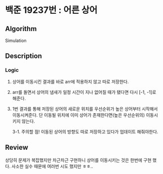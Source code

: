 # 백준 19237번 : 어른 상어

## Algorithm

Simulation

## Description

### Logic

1. 상어를 이동시킨 결과를 바로 arr에 적용하지 않고 따로 저장한다.

2. arr를 돌면서 상어의 냄새가 일정 시간이 지나 없어질 때가 됐다면 다시 [-1, -1]로 해준다.

3. 1번 결과를 통해 저장된 상어의 새로운 위치를 우선순위가 높은 상어부터 시작해서 이동시켜준다. 단 이동될 위치에 이미 상어가 존재한다면(높은 우선순위의) 이동시키지 않는다.

    3-1. 주의할 점! 이동된 상어의 방향도 따로 저장하고 있다가 업데이트 해줘야한다.
  
## Review

상당히 문제가 복잡했지만 차근차근 구현하니 상어를 이동시키는 것은 한번에 구현 했다. 사소한 실수 때문에 여러번 시도 했지만 ㅎㅎ.. 
